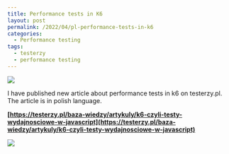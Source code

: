 ```yaml
---
title: Performance tests in K6
layout: post
permalink: /2022/04/pl-performance-tests-in-k6
categories:
  - Performance testing
tags:
  - testerzy 
  - performance testing 
---
```


![](/images/blog/k6-czyli-testy-wydajnosciowe-w-javascript.jpg)

I have published new article about performance tests in k6 on testerzy.pl. The article is in polish language.

**[https://testerzy.pl/baza-wiedzy/artykuly/k6-czyli-testy-wydajnosciowe-w-javascript](https://testerzy.pl/baza-wiedzy/artykuly/k6-czyli-testy-wydajnosciowe-w-javascript)**

![](/images/blog/thumbnail-fb.jpg)
